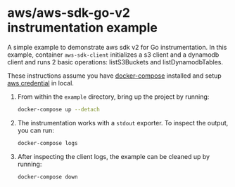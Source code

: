 # aws/aws-sdk-go-v2 instrumentation example

A simple example to demonstrate aws sdk v2 for Go instrumentation. In this example, container `aws-sdk-client` initializes a s3 client and a dynamodb client and runs 2 basic operations: listS3Buckets and listDynamodbTables. 


These instructions assume you have
[docker-compose](https://docs.docker.com/compose/) installed and setup [aws credential](https://docs.aws.amazon.com/cli/latest/userguide/cli-configure-files.html) in local.

1. From within the `example` directory, bring up the project by running:

    ```sh
    docker-compose up --detach
    ```

2. The instrumentation works with a `stdout` exporter. To inspect the output, you can run:

    ```sh
    docker-compose logs
    ```
3. After inspecting the client logs, the example can be cleaned up by running:

    ```sh
    docker-compose down
    ```
